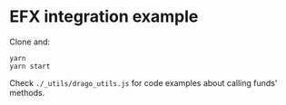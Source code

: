 # EFX integration example

Clone and:
```
yarn 
yarn start
```

Check `./_utils/drago_utils.js` for code examples about calling funds' methods.
